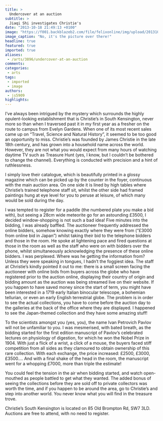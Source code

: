 ```yaml
---
title: >
  Undercover at an auction
subtitle: >
  Jiaqi Shi investigates Christie's
date: "2013-10-18 21:49:13 +0100"
image: "https://f001.backblazeb2.com/file/felixonline/img/upload/201310182248-jal08-artsauctionhouse.jpg"
image_caption: "No, it's the picture over there!"
headline: true
featured: true
imported: true
aliases:
 - /arts/3896/undercover-at-an-auction
comments:
categories:
 - arts
tags:
 - imported
 - image
authors:
 - js5909
highlights:
---
```


I’ve always been intrigued by the mystery which surrounds the highly opulent-looking establishment that is Christie’s in South Kensington, never more so than when I traversed past it in my first year as a fresher on the route to campus from Evelyn Gardens. When one of its most recent sales came up on “Travel, Science and Natural History”, it seemed to be too good an opportunity to miss.
 Christie’s was founded by James Christie in the late 18th century, and has grown into a household name across the world. However, they are not what you would expect from many hours of watching daytime TV such as Treasure Hunt (yes, I know, but I couldn’t be bothered to change the channel). Everything is conducted with precision and a hint of ruthlessness.

I simply love their catalogue, which is beautifully printed in a glossy magazine which can be picked up by the counter in the foyer, continuous with the main auction area. On one side it is lined by high tables where Christie’s trained telephone staff sit, whilst the other side had framed paintings hung at eye level for you to peruse at leisure, of which many would be sold during the day.

I was tempted to register for a paddle (the numbered plate you make a bid with), but seeing a 28cm wide meteorite go for an astounding £3500, I decided window-shopping is not such a bad idea!
 Five minutes into the bidding, I was already baffled. The auctioneer frequently addressed the online bidders, somehow knowing exactly where they were from (“£3000 from online bid in Japan”) whilst taking their bid to the telephone bidders and those in the room. He spoke at lightening pace and fired questions at those in the room as well as the staff who were on with bidders over the phone, whilst simultaneously acknowledging the presence of these online bidders. I was perplexed. Where was he getting the information from? Unless they were speaking in tongues, I hadn’t the foggiest idea.
 The staff at Christie’s kindly pointed it out to me: there is a small screen facing the auctioneer with online bids from buyers across the globe who have registered prior to the auction online, displaying their country of origin and bidding amount as the auction was being streamed live on their website.
 If you happen to have saved money since the start of term, you might have been interested in a 1719 early Italian binocular telescope, a bohemian tellurian, or even an early English terrestrial globe. The problem is in order to see the actual collections, you have to come before the auction day to the galleries at the back of the office where they are displayed. I happened to see the Japan-themed collection and they have some amazing stuff!

To the scientists amongst you (yes, you), the name Ivan Petrovich Pavlov will not be unfamiliar to you. I was mesmerised, with bated breath, as the bidding started for the first edition manuscript of Pavlov’s celebrated lectures on physiology of digestion, for which he won the Nobel Prize in 1904. With just a flick of a wrist, a click of a mouse, the buyers faced stiff competition from all sides as they clamoured to obtain ownership of this rare collection. With each exchange, the price increased: £2500, £3000, £3500.... And with a final shake of the head in the room, the manuscript went for a whopping £7000, more than triple the estimate!

You could feel the tension in the air when bidding started, and watch open-mouthed as people battled to get what they wanted. The added bonus of seeing the collections before they are sold off to private collectors was worth the time, and if you happen to be around the area, go to Christie’s and step into another world. You never know what you will find in the treasure trove.

Christie’s South Kensington is located on 85 Old Brompton Rd, SW7 3LD. Auctions are free to attend, with no need to register.
